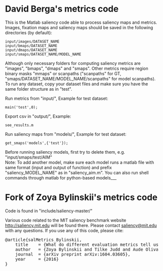 # David Berga's metrics code #

This is the Matlab saliency code able to process saliency maps and metrics. Images, fixation maps and saliency maps should be saved in the following directories (by default):<br/>
    
    input/images/DATASET_NAME
    input/bmaps/DATASET_NAME
    input/dmaps/DATASET_NAME
    input/smaps/DATASET_NAME/MODEL_NAME
    
Although only necessary folders for computing saliency metrics are "images", "bmaps", "dmaps" and "smaps". Other metrics require region binary masks "mmaps" or scanpaths ("scanpaths" for GT, "smaps/DATASET_NAME/MODEL_NAME/scanpaths" for model scanpaths).<br/>
To run any dataset, copy your dataset files and make sure you have the same folder structure as in "test".<br/>
        
Run metrics from "input/", Example for test dataset:  
    
    main('test',0);

Export csv in "output/", Example: 
    
    see_results.m

Run saliency maps from "models/", Example for test dataset: 

    get_smaps('models',{'test'});
    
Before running saliency models, first try to delete them, e.g. "input/smaps/test/AIM"<br/>
Note: To add another model, make sure each model runs a matlab file with same format (input and output of function) and prefix "saliency_MODEL_NAME" as in "saliency_aim.m". You can also run shell commands through matlab for python-based models___<br/>
    
# Fork of Zoya Bylinskii's metrics code #

Code is found in "include/saliency-master/"

Various code related to the MIT saliency benchmark website http://saliency.mit.edu will be found there. 
Please contact saliency@mit.edu with any questions.
If you use any of this code, please cite: 
<pre>
@article{salMetrics_Bylinskii,
    title    = {What do different evaluation metrics tell us about saliency models?},
    author   = {Zoya Bylinskii and Tilke Judd and Aude Oliva and Antonio Torralba and Fr{\'e}do Durand},
    journal  = {arXiv preprint arXiv:1604.03605},
    year     = {2016}
}
</pre>
